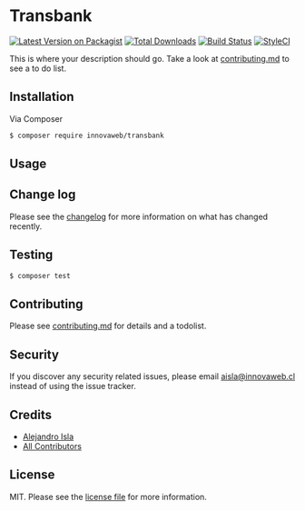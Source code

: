 # Transbank

[![Latest Version on Packagist][ico-version]][link-packagist]
[![Total Downloads][ico-downloads]][link-downloads]
[![Build Status][ico-travis]][link-travis]
[![StyleCI][ico-styleci]][link-styleci]

This is where your description should go. Take a look at [contributing.md](contributing.md) to see a to do list.

## Installation

Via Composer

``` bash
$ composer require innovaweb/transbank
```

## Usage

## Change log

Please see the [changelog](changelog.md) for more information on what has changed recently.

## Testing

``` bash
$ composer test
```

## Contributing

Please see [contributing.md](contributing.md) for details and a todolist.

## Security

If you discover any security related issues, please email aisla@innovaweb.cl instead of using the issue tracker.

## Credits

- [Alejandro Isla][link-author]
- [All Contributors][link-contributors]

## License

MIT. Please see the [license file](license.md) for more information.

[ico-version]: https://img.shields.io/packagist/v/innovaweb/transbank.svg?style=flat-square
[ico-downloads]: https://img.shields.io/packagist/dt/innovaweb/transbank.svg?style=flat-square
[ico-travis]: https://img.shields.io/travis/innovaweb/transbank/master.svg?style=flat-square
[ico-styleci]: https://styleci.io/repos/12345678/shield

[link-packagist]: https://packagist.org/packages/innovaweb/transbank
[link-downloads]: https://packagist.org/packages/innovaweb/transbank
[link-travis]: https://travis-ci.org/innovaweb/transbank
[link-styleci]: https://styleci.io/repos/12345678
[link-author]: https://github.com/innovaweb
[link-contributors]: ../../contributors
